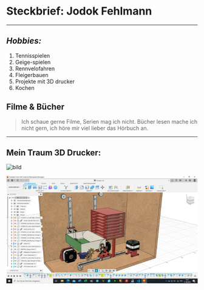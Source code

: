 # Steckbrief: Jodok Fehlmann
---
## *Hobbies:*
1) Tennisspielen
1) Geige-spielen
1) Rennvelofahren
1) Fleigerbauen
1) Projekte mit 3D drucker 
1) Kochen

## **Filme & Bücher**
>Ich schaue gerne Filme, Serien mag ich nicht. Bücher lesen mache ich nicht gern, ich höre mir viel lieber das Hörbuch an. 
***
## Mein Traum 3D Drucker:
![bild](https://3ddruckkaufhaus.de/3748-tm_thickbox_default/3d-drucker-formlabs-form-2-sla-3d-drucker-standard-set.jpg)

![eigenesbild](images/Informatik.png)